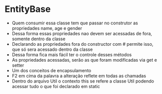 # EntityBase

- Quem consumir essa classe tem que passar no construtor as propriedades name, age e gender
- Dessa forma essas propriedades nao devem ser acessadas de fora, somente dentro da classe
- Declarando as propriedades fora do constructor com # permite isso, que só sera acessado dentro da classe
- Dessa forma fica mais fácil ter o controle desses métodos
- As propriedades acessadas, serão as que foram modificadas via get e setter
- Um dos conceitos de encapsulamento
- F2 em cima da palavra a alteração reflete em todas as chamadas
- Dentro do arquivo Util o contexto this se refere a classe Util podendo acessar tudo o que foi declarado em static